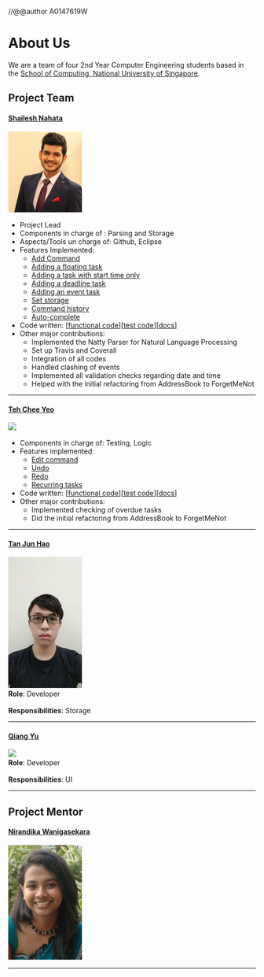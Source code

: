 //@@author A0147619W
# About Us

We are a team of four 2nd Year Computer Engineering students based in the [School of Computing, National University of Singapore](http://www.comp.nus.edu.sg).

## Project Team

#### [Shailesh Nahata](https://github.com/nahata-shailesh) <br>
<img src="images/Shailesh.JPG" width="150"><br>

* Project Lead
* Components in charge of : Parsing and Storage <br>
* Aspects/Tools un charge of: Github, Eclipse
* Features Implemented:
   * [Add Command](https://github.com/CS2103AUG2016-T11-C2/main/blob/master/docs/UserGuide.md#adding-a-task-add)
   * [Adding a floating task](https://github.com/CS2103AUG2016-T11-C2/main/blob/master/docs/UserGuide.md#adding-a-floating-task)
   * [Adding a task with start time only](https://github.com/CS2103AUG2016-T11-C2/main/blob/master/docs/UserGuide.md#adding-a-task-with-a-start-time-only)
   * [Adding a deadline task](https://github.com/CS2103AUG2016-T11-C2/main/blob/master/docs/UserGuide.md#adding-a-deadline-task)
   * [Adding an event task](https://github.com/CS2103AUG2016-T11-C2/main/blob/master/docs/UserGuide.md#adding-an-event-task)
   * [Set storage](https://github.com/CS2103AUG2016-T11-C2/main/blob/master/docs/UserGuide.md#set-storage-setstorage)
   * [Command history](https://github.com/CS2103AUG2016-T11-C2/main/blob/master/docs/UserGuide.md#command-history-up-and-down-arrow-keys)
   * [Auto-complete](https://github.com/CS2103AUG2016-T11-C2/main/blob/master/docs/UserGuide.md#autocomplete-feature-tab-button-or-space-bar)
* Code written: [[functional code](A0147619W.md)][[test code](A0147619W.md)][[docs](A0147619W.md)]
* Other major contributions:
  * Implemented the Natty Parser for Natural Language Processing
  * Set up Travis and Coverall
  * Integration of all codes
  * Handled clashing of events
  * Implemented all validation checks regarding date and time
  * Helped with the initial refactoring from AddressBook to ForgetMeNot

-----

#### [Teh Chee Yeo](https://github.com/cheo1994) <br>
<img src="images/Chee Yeo.png" width="150"><br>

* Components in charge of: Testing, Logic <br> 
* Features implemented:
  * [Edit command](https://github.com/CS2103AUG2016-T11-C2/main/blob/master/docs/UserGuide.md#editing-a-task-edit)
  * [Undo](https://github.com/CS2103AUG2016-T11-C2/main/blob/master/docs/UserGuide.md#undo-a-task-undo)
  * [Redo](https://github.com/CS2103AUG2016-T11-C2/main/blob/master/docs/UserGuide.md#redo-a-task-redo)
  * [Recurring tasks](https://github.com/CS2103AUG2016-T11-C2/main/blob/master/docs/UserGuide.md#adding-a-recurring-task)
* Code written: [[functional code](A0139671X.md)][[test code](A0139671X.md)][[docs](A0139671X.md)]
* Other major contributions:
  * Implemented checking of overdue tasks
  * Did the initial refactoring from AddressBook to ForgetMeNot


-----

#### [Tan Jun Hao](https://github.com/e0003083)  <br>
<img src="images/Jun Hao.jpg" width="150"><br>
**Role**: Developer <br>  
**Responsibilities**: Storage

-----

#### [Qiang Yu](https://github.com/Hastyrush) <br>
<img src="images/Qiang Yu.png" width="150"><br>
**Role**: Developer <br>  
**Responsibilities**: UI

-----

## Project Mentor
 
#### [Nirandika Wanigasekara](https://github.com/nirandiw) <br>
<img src="images/ProjectMentor.png" width="150">

-----
